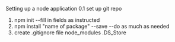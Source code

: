 Setting up a node application
0.1 set up git repo
1. npm init
--fill in fields as instructed
2. npm install "name of package" --save 
--do as much as needed
3. create .gitignore file 
node_modules
.DS_Store

